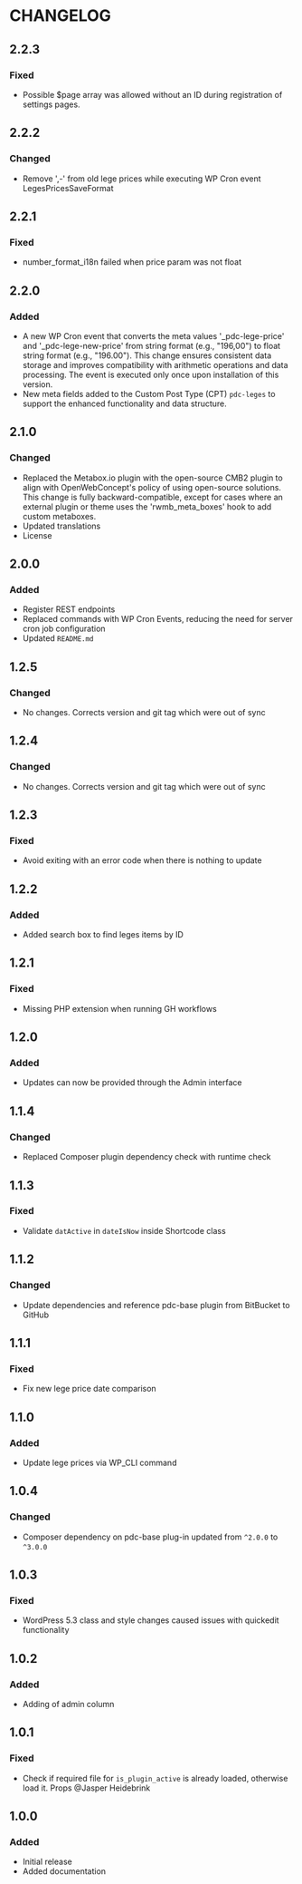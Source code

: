 # CHANGELOG

## 2.2.3

### Fixed

- Possible $page array was allowed without an ID during registration of settings pages.

## 2.2.2

### Changed

- Remove ',-' from old lege prices while executing WP Cron event LegesPricesSaveFormat

## 2.2.1

### Fixed

- number_format_i18n failed when price param was not float

## 2.2.0

### Added

- A new WP Cron event that converts the meta values '_pdc-lege-price' and '_pdc-lege-new-price' from string format (e.g., "196,00") to float string format (e.g., "196.00"). This change ensures consistent data storage and improves compatibility with arithmetic operations and data processing. The event is executed only once upon installation of this version.
- New meta fields added to the Custom Post Type (CPT) `pdc-leges` to support the enhanced functionality and data structure.

## 2.1.0

### Changed

- Replaced the Metabox.io plugin with the open-source CMB2 plugin to align with OpenWebConcept's policy of using open-source solutions. This change is fully backward-compatible, except for cases where an external plugin or theme uses the 'rwmb_meta_boxes' hook to add custom metaboxes.
- Updated translations
- License

## 2.0.0

### Added

- Register REST endpoints
- Replaced commands with WP Cron Events, reducing the need for server cron job configuration
- Updated `README.md`

## 1.2.5

### Changed

- No changes. Corrects version and git tag which were out of sync

## 1.2.4

### Changed

- No changes. Corrects version and git tag which were out of sync

## 1.2.3

### Fixed

- Avoid exiting with an error code when there is nothing to update

## 1.2.2

### Added

- Added search box to find leges items by ID

## 1.2.1

### Fixed

- Missing PHP extension when running GH workflows

## 1.2.0

### Added

- Updates can now be provided through the Admin interface

## 1.1.4

### Changed

- Replaced Composer plugin dependency check with runtime check

## 1.1.3

### Fixed

- Validate `datActive` in `dateIsNow` inside Shortcode class

## 1.1.2

### Changed

- Update dependencies and reference pdc-base plugin from BitBucket to GitHub

## 1.1.1

### Fixed

- Fix new lege price date comparison

## 1.1.0

### Added

- Update lege prices via WP_CLI command

## 1.0.4

### Changed

- Composer dependency on pdc-base plug-in updated from `^2.0.0` to `^3.0.0`

## 1.0.3

### Fixed

- WordPress 5.3 class and style changes caused issues with quickedit functionality

## 1.0.2

### Added

- Adding of admin column

## 1.0.1

### Fixed

- Check if required file for `is_plugin_active` is already loaded, otherwise load it. Props @Jasper Heidebrink

## 1.0.0

### Added

- Initial release
- Added documentation
